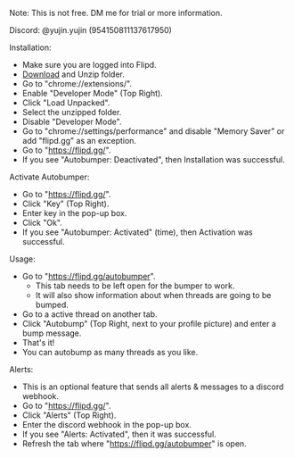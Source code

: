 Note: This is not free. DM me for trial or more information.

Discord: @yujin.yujin (954150811137617950)

Installation:
- Make sure you are logged into Flipd.
- [Download](https://codeload.github.com/yujincode/Flipd.gg-Autobumper/zip/refs/heads/main) and Unzip folder.
- Go to "chrome://extensions/".
- Enable "Developer Mode" (Top Right).
- Click "Load Unpacked".
- Select the unzipped folder.
- Disable "Developer Mode".
- Go to "chrome://settings/performance" and disable "Memory Saver" or add "flipd.gg" as an exception.
- Go to "https://flipd.gg/".
- If you see "Autobumper: Deactivated", then Installation was successful.

Activate Autobumper:
- Go to "https://flipd.gg/".
- Click "Key" (Top Right).
- Enter key in the pop-up box.
- Click "Ok".
- If you see "Autobumper: Activated" (time), then Activation was successful.

Usage:
- Go to "https://flipd.gg/autobumper".
  - This tab needs to be left open for the bumper to work.
  - It will also show information about when threads are going to be bumped.
- Go to a active thread on another tab.
- Click "Autobump" (Top Right, next to your profile picture) and enter a bump message.
- That's it!
- You can autobump as many threads as you like.

Alerts:
- This is an optional feature that sends all alerts & messages to a discord webhook.
- Go to "https://flipd.gg/".
- Click "Alerts" (Top Right).
- Enter the discord webhook in the pop-up box.
- If you see "Alerts: Activated", then it was successful.
- Refresh the tab where "https://flipd.gg/autobumper" is open.
